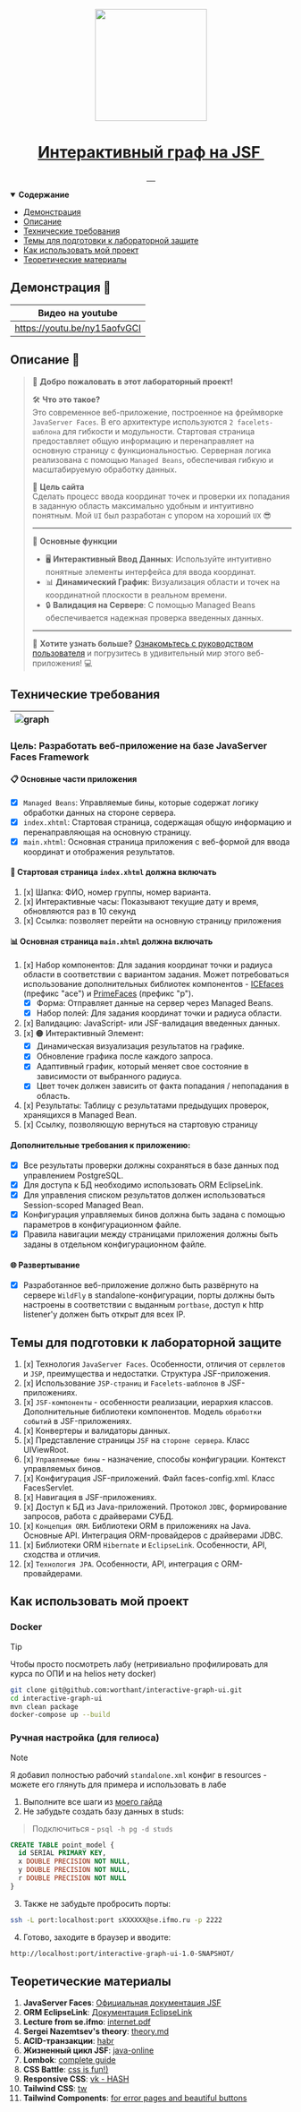 <!-- Вот основной логотип и имя вашего проекта -->

<p align="center">
  <a href="resources/MVC.png">
    <picture>
      <img src="resources/logo.png" height="200">
    </picture>
    <h1 align="center">
        Интерактивный граф на JSF
        <a aria-label="Перевод" href="./README.md">
            <img alt="" src="https://img.shields.io/badge/translation-EU-red?style=for-the-badge">
        </a>
    </h1>
  </a>
</p>

<!-- Вот несколько классных меток для вашего проекта, удалите те, которые вам не нужны -->

<p align="center">
  <a aria-label="WildFly Version" href="https://www.wildfly.org/">
      <img alt="" src="https://img.shields.io/badge/WildFly-26.13-50FA7B?style=for-the-badge&labelColor=000000&color=50FA7B">
   </a>
   <a aria-label="Java" href="https://www.jetbrains.com/">
      <img alt="" src="https://img.shields.io/badge/Java-17.0.8-FFD300?style=for-the-badge&labelColor=000000&color=FFD300">
   </a>
   <a aria-label="Maven Project" href="https://maven.apache.org/">
      <img alt="" src="https://img.shields.io/badge/Maven-Project-FFA5FF?style=for-the-badge&labelColor=000000&color=FFAFFF">
   </a>
   <a aria-label="JavaServer Faces Framework" href="https://www.oracle.com/java/technologies/javaserverfaces.html">
      <img alt="" src="https://img.shields.io/badge/JSF-Framework-orange?style=for-the-badge&logo=java&labelColor=000000&color=FFFFFF">
   </a>
   <a aria-label="Tailwind CSS Version" href="https://tailwindcss.com/">
      <img alt="" src="https://img.shields.io/badge/Tailwind_CSS-3.3.3-00CCFF?style=for-the-badge&labelColor=000000&color=00FFFF">
   </a>
</p>

<details open>
   <summary><b>Содержание</b></summary>

- [Демонстрация](#demo)
- [Описание](#descr)
- [Технические требования](#requirements)
- [Темы для подготовки к лабораторной защите](#defense)
- [Как использовать мой проект](#user-manual)
- [Теоретические материалы](#theory)

</details>

<a id="demo"></a>

## Демонстрация 🎥

| Видео на youtube |
|------------------------|
|https://youtu.be/ny15aofvGCI|

<a id="descr"></a>

## Описание 📝

> 👋 **Добро пожаловать в этот лабораторный проект!**
>
> 🛠 **Что это такое?**  
> Это современное веб-приложение, построенное на фреймворке `JavaServer Faces`. В его архитектуре используются `2 facelets-шаблона` для гибкости и модульности. Стартовая страница предоставляет общую информацию и перенаправляет на основную страницу с функциональностью. Серверная логика реализована с помощью `Managed Beans`, обеспечивая гибкую и масштабируемую обработку данных.
>
> 🎯 **Цель сайта**  
> Сделать процесс ввода координат точек и проверки их попадания в заданную область максимально удобным и интуитивно понятным. Мой `UI` был разработан с упором на хороший `UX` 😎
>
> ---
>
> 📌 **Основные функции**
>
> - 🖥 **Интерактивный Ввод Данных**: Используйте интуитивно понятные элементы интерфейса для ввода координат.
> - 📊 **Динамический График**: Визуализация области и точек на координатной плоскости в реальном времени.
> - 🔒 **Валидация на Сервере**: С помощью Managed Beans обеспечивается надежная проверка введенных данных.
>
> ---
>
> 🚀 **Хотите узнать больше?** [Ознакомьтесь с руководством пользователя](#user-manual) и погрузитесь в удивительный мир этого веб-приложения! 💻

<a id="requirements"></a>

## Технические требования

|![graph](resources/graph.png)|
|-----------------------------|

### Цель: Разработать веб-приложение на базе JavaServer Faces Framework

#### 📋 Основные части приложения

- [x] `Managed Beans`: Управляемые бины, которые содержат логику обработки данных на стороне сервера.
- [x] `index.xhtml`: Стартовая страница, содержащая общую информацию и перенаправляющая на основную страницу.
- [x] `main.xhtml`: Основная страница приложения с веб-формой для ввода координат и отображения результатов.

#### 🎨 Стартовая страница `index.xhtml` должна включать

1. [x] Шапка: ФИО, номер группы, номер варианта.
2. [x] Интерактивные часы: Показывают текущие дату и время, обновляются раз в 10 секунд
3. [x] Ссылка: позволяет перейти на основную страницу приложения

#### 📊 Основная страница `main.xhtml` должна включать

1. [x] Набор компонентов: Для задания координат точки и радиуса области в соответствии с вариантом задания. Может потребоваться использование дополнительных библиотек компонентов - [ICEfaces](http://www.icesoft.org/java/projects/ICEfaces/overview.jsf) (префикс "ace") и [PrimeFaces](http://www.primefaces.org/) (префикс "p").
    - [x] Форма: Отправляет данные на сервер через Managed Beans.
    - [x] Набор полей: Для задания координат точки и радиуса области.
2. [x] Валидацию: JavaScript- или JSF-валидация введенных данных.
3. [x] 🟠 Интерактивный Элемент:
    - [x] Динамическая визуализация результатов на графике.
    - [x] Обновление графика после каждого запроса.
    - [x] Адаптивный график, который меняет свое состояние в зависимости от выбранного радиуса.
    - [x] Цвет точек должен зависить от факта попадания / непопадания в область.
4. [x] Результаты: Таблицу с результатами предыдущих проверок, хранящихся в Managed Bean.
5. [x] Ссылку, позволяющую вернуться на стартовую страницу

#### Дополнительные требования к приложению:

- [x] Все результаты проверки должны сохраняться в базе данных под управлением PostgreSQL.
- [x] Для доступа к БД необходимо использовать ORM EclipseLink.
- [x] Для управления списком результатов должен использоваться Session-scoped Managed Bean.
- [x] Конфигурация управляемых бинов должна быть задана с помощью параметров в конфигурационном файле.
- [x] Правила навигации между страницами приложения должны быть заданы в отдельном конфигурационном файле.

#### 🌐 Развертывание

- [x] Разработанное веб-приложение должно быть развёрнуто на сервере `WildFly` в standalone-конфигурации, порты должны быть настроены в соответствии с выданным `portbase`, доступ к http listener'у должен быть открыт для всех IP.

<a id="defense"></a>

## Темы для подготовки к лабораторной защите

1. [x] Технология `JavaServer Faces`. Особенности, отличия от `сервлетов` и `JSP`, преимущества и недостатки. Структура JSF-приложения.
2. [x] Использование `JSP-страниц` и `Facelets-шаблонов` в JSF-приложениях.
3. [x] `JSF-компоненты` - особенности реализации, иерархия классов. Дополнительные библиотеки компонентов. Модель `обработки событий` в JSF-приложениях.
4. [x] Конвертеры и валидаторы данных.
5. [x] Представление страницы `JSF` на `стороне сервера`. Класс UIViewRoot.
6. [x] `Управляемые бины` - назначение, способы конфигурации. Контекст управляемых бинов.
7. [x] Конфигурация JSF-приложений. Файл faces-config.xml. Класс FacesServlet.
8. [x] Навигация в JSF-приложениях.
9. [x] Доступ к БД из Java-приложений. Протокол `JDBC`, формирование запросов, работа с драйверами СУБД.
10. [x] `Концепция ORM`. Библиотеки ORM в приложениях на Java. Основные API. Интеграция ORM-провайдеров с драйверами JDBC.
11. [x] Библиотеки ORM `Hibernate` и `EclipseLink`. Особенности, API, сходства и отличия.
12. [x] `Технология JPA`. Особенности, API, интеграция с ORM-провайдерами.

<a id="user-manual"></a>

## Как использовать мой проект

### Docker

> [!TIP]
> Чтобы просто посмотреть лабу (нетривиально профилировать для курса по ОПИ и на helios нету docker)

```bash
git clone git@github.com:worthant/interactive-graph-ui.git
cd interactive-graph-ui
mvn clean package
docker-compose up --build
```

### Ручная настройка (для гелиоса)

> [!NOTE]
> Я добавил полностью рабочий `standalone.xml` конфиг в resources - можете его глянуть для примера и использовать в лабе

1. Выполните все шаги из [моего гайда](https://github.com/worthant/web3-jsf-eclipselink-template/)
2. Не забудьте создать базу данных в studs:

> Подключиться - `psql -h pg -d studs`

```sql
CREATE TABLE point_model {
  id SERIAL PRIMARY KEY,
  x DOUBLE PRECISION NOT NULL,
  y DOUBLE PRECISION NOT NULL,
  r DOUBLE PRECISION NOT NULL
}
```
3. Также не забудьте пробросить порты:

```bash
ssh -L port:localhost:port sXXXXXX@se.ifmo.ru -p 2222
```

4. Готово, заходите в браузер и вводите:

```bash
http://localhost:port/interactive-graph-ui-1.0-SNAPSHOT/
```

<a id="theory"></a>

## Теоретические материалы

1. **JavaServer Faces**: [Официальная документация JSF](https://docs.oracle.com/javaee/7/javaserver-faces-2-2/vdldocs-facelets/index.html)
2. **ORM EclipseLink**: [Документация EclipseLink](https://www.eclipse.org/eclipselink/documentation/)
3. **Lecture from se.ifmo**: [internet.pdf](https://se.ifmo.ru/~s367837/internet.pdf)
4. **Sergei Nazemtsev's theory**: [theory.md](https://github.com/web-labs/Web-Lab-3/blob/main/theory.md)
1. **ACID-транзакции**: [habr](https://habr.com/ru/articles/555920/)
1. **Жизненный цикл JSF**: [java-online](https://java-online.ru/jsf-lifecycle.xhtml)
1. **Lombok**: [complete guide](https://auth0.com/blog/a-complete-guide-to-lombok/)
1. **CSS Battle**: [css is fun!)](https://cssbattle.dev/)
1. **Responsive CSS**: [vk - HASH](https://vk.com/wall-46465252_58953)
5. **Tailwind CSS**: [tw](https://tailwindcss.com/)
6. **Tailwind Components**: [for error pages and beautiful buttons](https://tailwindcomponents.com/)
